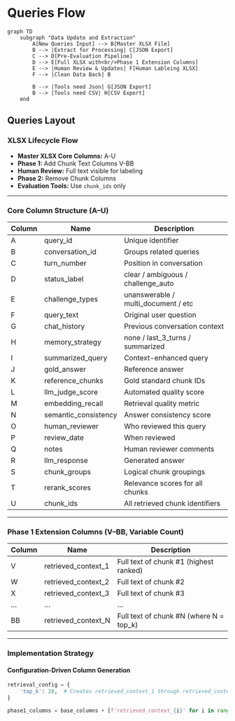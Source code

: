 # Queries Flow

```mermaid
graph TD
    subgraph "Data Update and Extraction"
        A[New Queries Input] --> B[Master XLSX File]
        B --> |Extract for Processing| C[JSON Export]
        C --> D[Pre-Evaluation Pipeline]
        D --> E[Full XLSX with<br/>Phase 1 Extension Columns]
        E --> |Human Review & Updates| F[Human Lableing XLSX]
        F --> |Clean Data Back| B
        
        B --> |Tools need Json| G[JSON Export]
        B --> |Tools need CSV| H[CSV Export]
    end

```

## Queries Layout

### XLSX Lifecycle Flow

- **Master XLSX Core Columns:** A-U  
- **Phase 1:** Add Chunk Text Columns V-BB  
- **Human Review:** Full text visible for labeling  
- **Phase 2:** Remove Chunk Columns  
- **Evaluation Tools:** Use `chunk_ids` only  

---

### Core Column Structure (A–U)

| Column | Name                | Description                                |
|--------|-------------------|--------------------------------------------|
| A      | query_id           | Unique identifier                          |
| B      | conversation_id    | Groups related queries                     |
| C      | turn_number        | Position in conversation                   |
| D      | status_label       | clear / ambiguous / challenge_auto         |
| E      | challenge_types    | unanswerable / multi_document / etc        |
| F      | query_text         | Original user question                     |
| G      | chat_history       | Previous conversation context              |
| H      | memory_strategy    | none / last_3_turns / summarized           |
| I      | summarized_query   | Context-enhanced query                     |
| J      | gold_answer        | Reference answer                           |
| K      | reference_chunks   | Gold standard chunk IDs                    |
| L      | llm_judge_score    | Automated quality score                    |
| M      | embedding_recall   | Retrieval quality metric                   |
| N      | semantic_consistency | Answer consistency score                |
| O      | human_reviewer     | Who reviewed this query                    |
| P      | review_date        | When reviewed                              |
| Q      | notes              | Human reviewer comments                    |
| R      | llm_response       | Generated answer                           |
| S      | chunk_groups       | Logical chunk groupings                    |
| T      | rerank_scores      | Relevance scores for all chunks            |
| U      | chunk_ids          | All retrieved chunk identifiers            |

---

### Phase 1 Extension Columns (V–BB, Variable Count)

| Column | Name                | Description                                 |
|--------|-------------------|---------------------------------------------|
| V      | retrieved_context_1 | Full text of chunk #1 (highest ranked)     |
| W      | retrieved_context_2 | Full text of chunk #2                        |
| X      | retrieved_context_3 | Full text of chunk #3                        |
| …      | …                   | …                                           |
| BB     | retrieved_context_N | Full text of chunk #N (where N = top_k)     |

---

### Implementation Strategy

#### Configuration-Driven Column Generation

```python
retrieval_config = {
    'top_k': 20,  # Creates retrieved_context_1 through retrieved_context_20
}

phase1_columns = base_columns + [f'retrieved_context_{i}' for i in range(1, top_k+1)]

